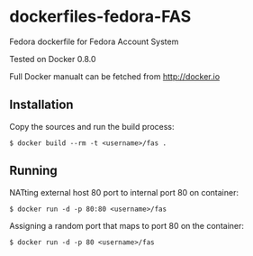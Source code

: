 dockerfiles-fedora-FAS
========================

Fedora dockerfile for Fedora Account System

Tested on Docker 0.8.0

Full Docker manualt can be fetched from http://docker.io

Installation
----

Copy the sources and run the build process:

    $ docker build --rm -t <username>/fas .

Running
----

NATting external host 80 port to internal port 80 on container:

    $ docker run -d -p 80:80 <username>/fas

Assigning a random port that maps to port 80 on the container:

    $ docker run -d -p 80 <username>/fas
